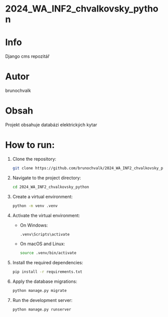 # 2024_WA_INF2_chvalkovsky_python
# Info
Django cms repozitář
# Autor
brunochvalk
# Obsah
Projekt obsahuje databázi elektrických kytar

# How to run:
1. Clone the repository:
    ```sh
    git clone https://github.com/brunochvalk/2024_WA_INF2_chvalkovsky_python.git
    ```
2. Navigate to the project directory:
    ```sh
    cd 2024_WA_INF2_chvalkovsky_python
    ```
3. Create a virtual environment:
    ```sh
    python -m venv .venv
    ```
4. Activate the virtual environment:

    - On Windows:
        ```sh
        .venv\Scripts\activate
        ```
    - On macOS and Linux:
        ```sh
        source .venv/bin/activate
        ```
5. Install the required dependencies:
    ```sh
    pip install -r requirements.txt
    ```
6. Apply the database migrations:
    ```sh
    python manage.py migrate
    ```
7. Run the development server:
    ```sh
    python manage.py runserver
    ```